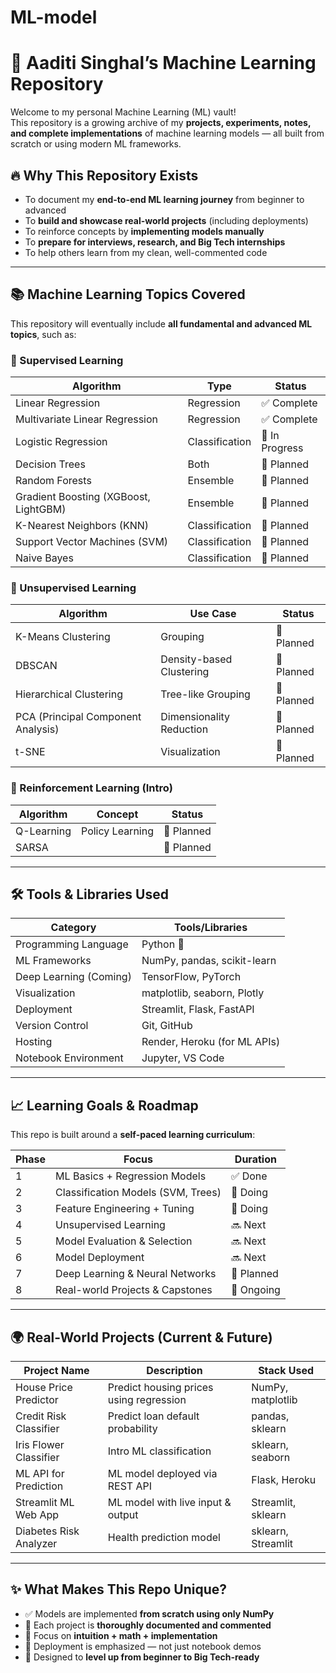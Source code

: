 # ML-model
# 🧠 Aaditi Singhal’s Machine Learning Repository

Welcome to my personal Machine Learning (ML) vault!  
This repository is a growing archive of my **projects, experiments, notes, and complete implementations** of machine learning models — all built from scratch or using modern ML frameworks.

## 🔥 Why This Repository Exists

- To document my **end-to-end ML learning journey** from beginner to advanced
- To **build and showcase real-world projects** (including deployments)
- To reinforce concepts by **implementing models manually**
- To **prepare for interviews, research, and Big Tech internships**
- To help others learn from my clean, well-commented code

---

## 📚 Machine Learning Topics Covered

This repository will eventually include **all fundamental and advanced ML topics**, such as:

### 🔹 Supervised Learning

| Algorithm                      | Type             | Status      |
|-------------------------------|------------------|-------------|
| Linear Regression             | Regression       | ✅ Complete |
| Multivariate Linear Regression| Regression       | ✅ Complete |
| Logistic Regression           | Classification   | 🔄 In Progress |
| Decision Trees                | Both             | 🔄 Planned  |
| Random Forests                | Ensemble         | 🔄 Planned  |
| Gradient Boosting (XGBoost, LightGBM) | Ensemble | 🔄 Planned  |
| K-Nearest Neighbors (KNN)     | Classification   | 🔄 Planned  |
| Support Vector Machines (SVM) | Classification   | 🔄 Planned  |
| Naive Bayes                   | Classification   | 🔄 Planned  |

### 🔹 Unsupervised Learning

| Algorithm                      | Use Case               | Status      |
|--------------------------------|------------------------|-------------|
| K-Means Clustering             | Grouping               | 🔄 Planned  |
| DBSCAN                         | Density-based Clustering | 🔄 Planned |
| Hierarchical Clustering        | Tree-like Grouping     | 🔄 Planned  |
| PCA (Principal Component Analysis) | Dimensionality Reduction | 🔄 Planned  |
| t-SNE                          | Visualization          | 🔄 Planned  |

### 🔹 Reinforcement Learning (Intro)

| Algorithm             | Concept         | Status     |
|----------------------|-----------------|------------|
| Q-Learning           | Policy Learning | 🔄 Planned |
| SARSA                |                 | 🔄 Planned |

---

## 🛠️ Tools & Libraries Used

| Category               | Tools/Libraries                     |
|------------------------|--------------------------------------|
| Programming Language   | Python 🐍                            |
| ML Frameworks          | NumPy, pandas, scikit-learn          |
| Deep Learning (Coming) | TensorFlow, PyTorch                  |
| Visualization          | matplotlib, seaborn, Plotly          |
| Deployment             | Streamlit, Flask, FastAPI            |
| Version Control        | Git, GitHub                          |
| Hosting                | Render, Heroku (for ML APIs)         |
| Notebook Environment   | Jupyter, VS Code                     |

---

## 📈 Learning Goals & Roadmap

This repo is built around a **self-paced learning curriculum**:

| Phase | Focus                                | Duration  |
|-------|--------------------------------------|-----------|
| 1     | ML Basics + Regression Models        | ✅ Done   |
| 2     | Classification Models (SVM, Trees)   | 🔄 Doing  |
| 3     | Feature Engineering + Tuning         | 🔄 Doing  |
| 4     | Unsupervised Learning                | 🔜 Next   |
| 5     | Model Evaluation & Selection         | 🔜 Next   |
| 6     | Model Deployment                     | 🔜 Next   |
| 7     | Deep Learning & Neural Networks      | 🧠 Planned |
| 8     | Real-world Projects & Capstones      | 🔄 Ongoing |

---

## 🌍 Real-World Projects (Current & Future)

| Project Name               | Description                                      | Stack Used              |
|----------------------------|--------------------------------------------------|--------------------------|
| House Price Predictor      | Predict housing prices using regression         | NumPy, matplotlib        |
| Credit Risk Classifier     | Predict loan default probability                | pandas, sklearn          |
| Iris Flower Classifier     | Intro ML classification                         | sklearn, seaborn         |
| ML API for Prediction      | ML model deployed via REST API                  | Flask, Heroku            |
| Streamlit ML Web App       | ML model with live input & output               | Streamlit, sklearn       |
| Diabetes Risk Analyzer     | Health prediction model                         | sklearn, Streamlit       |

---

## ✨ What Makes This Repo Unique?

- ✅ Models are implemented **from scratch using only NumPy**
- 📘 Each project is **thoroughly documented and commented**
- 🎯 Focus on **intuition + math + implementation**
- 🚀 Deployment is emphasized — not just notebook demos
- 🧠 Designed to **level up from beginner to Big Tech-ready**



